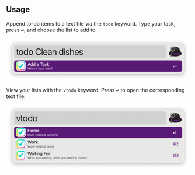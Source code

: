 ## Usage

Append to-do items to a text file via the `todo` keyword. Type your task, press <kbd>↩</kbd>, and choose the list to add to.

![Adding task](images/todo.png)

View your lists with the `vtodo` keyword. Press <kbd>↩</kbd> to open the corresponding text file.

![Viewing tasks](images/vtodo.png)
